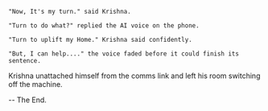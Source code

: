     "Now, It's my turn." said Krishna.

    "Turn to do what?" replied the AI voice on the phone.

    "Turn to uplift my Home." Krishna said confidently.

    "But, I can help...." the voice faded before it could finish its sentence.

Krishna unattached himself from the comms link and left his room switching off the machine.

-- The End.